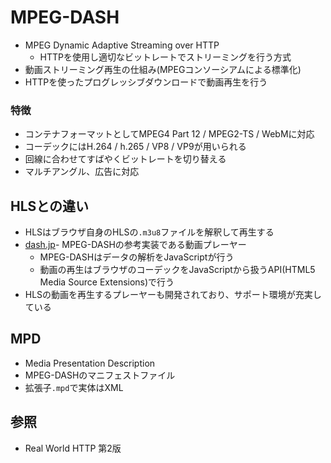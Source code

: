 # MPEG-DASH
- MPEG Dynamic Adaptive Streaming over HTTP
  - HTTPを使用し適切なビットレートでストリーミングを行う方式
- 動画ストリーミング再生の仕組み(MPEGコンソーシアムによる標準化)
- HTTPを使ったプログレッシブダウンロードで動画再生を行う

### 特徴
- コンテナフォーマットとしてMPEG4 Part 12 / MPEG2-TS / WebMに対応
- コーデックにはH.264 / h.265 / VP8 / VP9が用いられる
- 回線に合わせてすばやくビットレートを切り替える
- マルチアングル、広告に対応

## HLSとの違い
- HLSはブラウザ自身のHLSの`.m3u8`ファイルを解釈して再生する
- [dash.jp](https://github.com/Dash-Industry-Forum/dash.js/wiki)- MPEG-DASHの参考実装である動画プレーヤー
  - MPEG-DASHはデータの解析をJavaScriptが行う
  - 動画の再生はブラウザのコーデックをJavaScriptから扱うAPI(HTML5 Media Source Extensions)で行う
- HLSの動画を再生するプレーヤーも開発されており、サポート環境が充実している

## MPD
- Media Presentation Description
- MPEG-DASHのマニフェストファイル
- 拡張子`.mpd`で実体はXML

## 参照
- Real World HTTP 第2版
